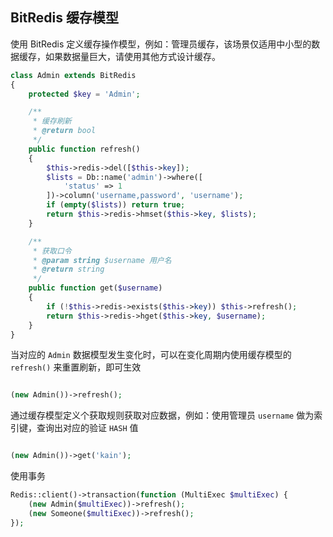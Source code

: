 ## BitRedis 缓存模型

使用 BitRedis 定义缓存操作模型，例如：管理员缓存，该场景仅适用中小型的数据缓存，如果数据量巨大，请使用其他方式设计缓存。

```php
class Admin extends BitRedis
{
    protected $key = 'Admin';

    /**
     * 缓存刷新
     * @return bool
     */
    public function refresh()
    {
        $this->redis->del([$this->key]);
        $lists = Db::name('admin')->where([
            'status' => 1
        ])->column('username,password', 'username');
        if (empty($lists)) return true;
        return $this->redis->hmset($this->key, $lists);
    }

    /**
     * 获取口令
     * @param string $username 用户名
     * @return string
     */
    public function get($username)
    {
        if (!$this->redis->exists($this->key)) $this->refresh();
        return $this->redis->hget($this->key, $username);
    }
}
```

当对应的 `Admin` 数据模型发生变化时，可以在变化周期内使用缓存模型的 `refresh()` 来重置刷新，即可生效

```php

(new Admin())->refresh();

```

通过缓存模型定义个获取规则获取对应数据，例如：使用管理员 `username` 做为索引键，查询出对应的验证 `HASH` 值

```php

(new Admin())->get('kain');

```

使用事务

```php
Redis::client()->transaction(function (MultiExec $multiExec) {
    (new Admin($multiExec))->refresh();
    (new Someone($multiExec))->refresh();
});
```